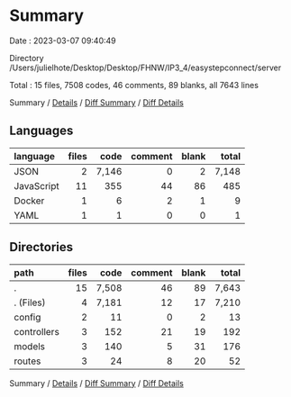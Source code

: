 # Summary

Date : 2023-03-07 09:40:49

Directory /Users/julielhote/Desktop/Desktop/FHNW/IP3_4/easystepconnect/server

Total : 15 files,  7508 codes, 46 comments, 89 blanks, all 7643 lines

Summary / [Details](details.md) / [Diff Summary](diff.md) / [Diff Details](diff-details.md)

## Languages
| language | files | code | comment | blank | total |
| :--- | ---: | ---: | ---: | ---: | ---: |
| JSON | 2 | 7,146 | 0 | 2 | 7,148 |
| JavaScript | 11 | 355 | 44 | 86 | 485 |
| Docker | 1 | 6 | 2 | 1 | 9 |
| YAML | 1 | 1 | 0 | 0 | 1 |

## Directories
| path | files | code | comment | blank | total |
| :--- | ---: | ---: | ---: | ---: | ---: |
| . | 15 | 7,508 | 46 | 89 | 7,643 |
| . (Files) | 4 | 7,181 | 12 | 17 | 7,210 |
| config | 2 | 11 | 0 | 2 | 13 |
| controllers | 3 | 152 | 21 | 19 | 192 |
| models | 3 | 140 | 5 | 31 | 176 |
| routes | 3 | 24 | 8 | 20 | 52 |

Summary / [Details](details.md) / [Diff Summary](diff.md) / [Diff Details](diff-details.md)